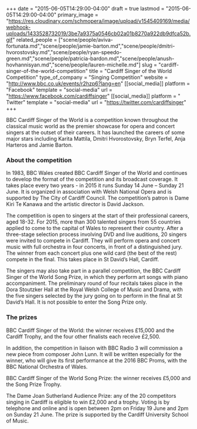 +++
date = "2015-06-05T14:29:00-04:00"
draft = true
lastmod = "2015-06-05T14:29:00-04:00"
primary_image = "https://res.cloudinary.com/schmopera/image/upload/v1545409169/media/webhook-uploads/1433528732019/3be7a9375a0546cb02a01b8270a922db9dfca52b.gif"
related_people = ["scene/people/aviva-fortunata.md","scene/people/jamie-barton.md","scene/people/dmitri-hvorostovsky.md","scene/people/ryan-speedo-green.md","scene/people/patricia-bardon.md","scene/people/anush-hovhannisyan.md","scene/people/lauren-michelle.md"]
slug = "cardiff-singer-of-the-world-competition"
title = "Cardiff Singer of the World Competition"
type_of_company = "Singing Competition"
website = "http://www.bbc.co.uk/events/r2hzp6?lang=en"
[[social_media]]
platform = "Facebook"
template = "social-media"
url = "https://www.facebook.com/cardiffsinger"
[[social_media]]
platform = " Twitter"
template = "social-media"
url = "https://twitter.com/cardiffsinger"
+++

BBC Cardiff Singer of the World is a competition known throughout the classical music world as the premier showcase for opera and concert singers at the outset of their careers. It has launched the careers of some major stars including Karita Mattila, Dmitri Hvorostovsky, Bryn Terfel, Anja Harteros and Jamie Barton.

### About the competition

In 1983, BBC Wales created BBC Cardiff Singer of the World and continues to develop the format of the competition and its broadcast coverage. It takes place every two years - in 2015 it runs Sunday 14 June – Sunday 21 June. It is organized in association with Welsh National Opera and is supported by The City of Cardiff Council. The competition’s patron is Dame Kiri Te Kanawa and the artistic director is David Jackson.

The competition is open to singers at the start of their professional careers, aged 18-32. For 2015, more than 300 talented singers from 55 countries applied to come to the capital of Wales to represent their country. After a three-stage selection process involving DVD and live auditions, 20 singers were invited to compete in Cardiff. They will perform opera and concert music with full orchestra in four concerts, in front of a distinguished jury. The winner from each concert plus one wild card (the best of the rest) compete in the final. This takes place in St David’s Hall, Cardiff.

The singers may also take part in a parallel competition, the BBC Cardiff Singer of the World Song Prize, in which they perform art songs with piano accompaniment. The preliminary round of four recitals takes place in the Dora Stoutzker Hall at the Royal Welsh College of Music and Drama, with the five singers selected by the jury going on to perform in the final at St David’s Hall. It is not possible to enter the Song Prize only.

### The prizes

BBC Cardiff Singer of the World: the winner receives £15,000 and the Cardiff Trophy, and the four other finalists each receive £2,500.

In addition, the competition in liaison with BBC Radio 3 will commission a new piece from composer John Lunn. It will be written especially for the winner, who will give its first performance at the 2016 BBC Proms, with the BBC National Orchestra of Wales.

BBC Cardiff Singer of the World Song Prize: the winner receives £5,000 and the Song Prize Trophy.

The Dame Joan Sutherland Audience Prize: any of the 20 competitors singing in Cardiff is eligible to win £2,000 and a trophy. Voting is by telephone and online and is open between 2pm on Friday 19 June and 2pm on Sunday 21 June. The prize is supported by the Cardiff University School of Music.
